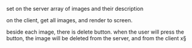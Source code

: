set on the server array of images and their description

on the client, get all images, and render to screen.

beside each image, there is delete button.
when the user will press the button, the image will be deleted from the server, and from the client 
    x§